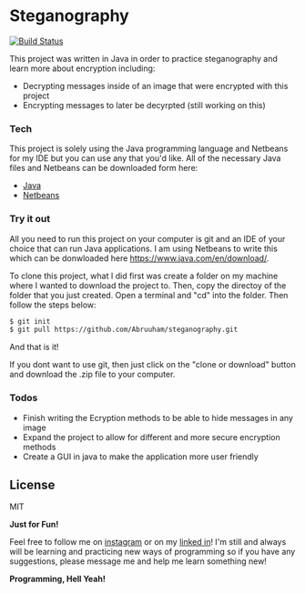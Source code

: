 # Steganography



[![Build Status](https://travis-ci.org/Abruuham/steganography.svg?branch=master)](https://github.com/Abruuham/steganography)

This project was written in Java in order to practice steganography and learn more about encryption including:

  - Decrypting messages inside of an image that were encrypted with this project
  - Encrypting messages to later be decyrpted (still working on this)





### Tech

This project is solely using the Java programming language and Netbeans for my IDE but you can use any that you'd like. All of the necessary Java files and Netbeans can be downloaded form here:

* [Java]
* [Netbeans]


### Try it out

All you need to run this project on your computer is git and an IDE of your choice that can run Java applications. I am using Netbeans to write this which can be donwloaded here <https://www.java.com/en/download/>.

To clone this project, what I did first was create a folder on my machine where I wanted to download the project to. Then, copy the directoy of the folder that you just created. 
Open a terminal and "cd" into the folder. Then follow the steps below:

```sh
$ git init
$ git pull https://github.com/Abruuham/steganography.git
```

And that is it!

If you dont want to use git, then just click on the "clone or download" button and download the .zip file to your computer.



### Todos

 - Finish writing the Ecryption methods to be able to hide messages in any image
 - Expand the project to allow for different and more secure encryption methods
 - Create a GUI in java to make the application more user friendly

License
----

MIT

**Just for Fun!**

Feel free to follow me on [instagram] or on my [linked in]! I'm still and always will be learning and practicing new ways of programming so if you have any suggestions, please message me and help me learn something new!

**Programming, Hell Yeah!**




   [git-repo-url]: <https://github.com/Abruuham/steganography.git>
   [linked in]: <https://www.linkedin.com/in/abraham-calvillo/>
   [instagram]: <https://www.instagram.com/abruuh_ham>
   [netbeans]: <https://netbeans.org/>
   [java]: <https://www.java.com/en/download/>
